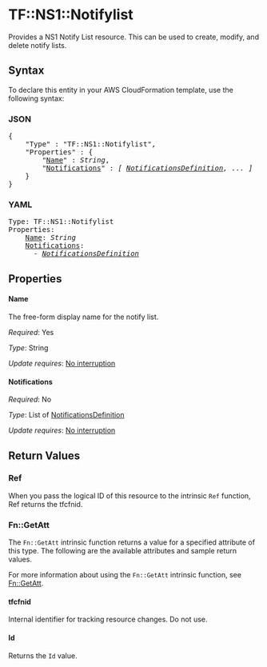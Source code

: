 # TF::NS1::Notifylist

Provides a NS1 Notify List resource. This can be used to create, modify, and delete notify lists.

## Syntax

To declare this entity in your AWS CloudFormation template, use the following syntax:

### JSON

<pre>
{
    "Type" : "TF::NS1::Notifylist",
    "Properties" : {
        "<a href="#name" title="Name">Name</a>" : <i>String</i>,
        "<a href="#notifications" title="Notifications">Notifications</a>" : <i>[ <a href="notificationsdefinition.md">NotificationsDefinition</a>, ... ]</i>
    }
}
</pre>

### YAML

<pre>
Type: TF::NS1::Notifylist
Properties:
    <a href="#name" title="Name">Name</a>: <i>String</i>
    <a href="#notifications" title="Notifications">Notifications</a>: <i>
      - <a href="notificationsdefinition.md">NotificationsDefinition</a></i>
</pre>

## Properties

#### Name

The free-form display name for the notify list.

_Required_: Yes

_Type_: String

_Update requires_: [No interruption](https://docs.aws.amazon.com/AWSCloudFormation/latest/UserGuide/using-cfn-updating-stacks-update-behaviors.html#update-no-interrupt)

#### Notifications

_Required_: No

_Type_: List of <a href="notificationsdefinition.md">NotificationsDefinition</a>

_Update requires_: [No interruption](https://docs.aws.amazon.com/AWSCloudFormation/latest/UserGuide/using-cfn-updating-stacks-update-behaviors.html#update-no-interrupt)

## Return Values

### Ref

When you pass the logical ID of this resource to the intrinsic `Ref` function, Ref returns the tfcfnid.

### Fn::GetAtt

The `Fn::GetAtt` intrinsic function returns a value for a specified attribute of this type. The following are the available attributes and sample return values.

For more information about using the `Fn::GetAtt` intrinsic function, see [Fn::GetAtt](https://docs.aws.amazon.com/AWSCloudFormation/latest/UserGuide/intrinsic-function-reference-getatt.html).

#### tfcfnid

Internal identifier for tracking resource changes. Do not use.

#### Id

Returns the <code>Id</code> value.

